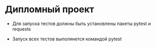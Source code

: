 ﻿# Дипломный проект

 
- Для запуска тестов должны быть установлены пакеты pytest и requests
 
- Запуск всех тестов выполянется командой pytest